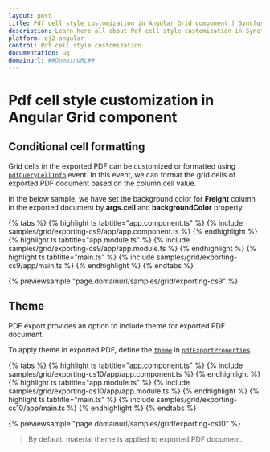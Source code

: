 ```yaml
---
layout: post
title: Pdf cell style customization in Angular Grid component | Syncfusion
description: Learn here all about Pdf cell style customization in Syncfusion Angular Grid component of Syncfusion Essential JS 2 and more.
platform: ej2-angular
control: Pdf cell style customization 
documentation: ug
domainurl: ##DomainURL##
---
```


# Pdf cell style customization in Angular Grid component

## Conditional cell formatting

Grid cells in the exported PDF can be customized or formatted using [`pdfQueryCellInfo`](https://ej2.syncfusion.com/angular/documentation/api/grid/#pdfquerycellinfo) event. In this event, we can format the grid cells of exported PDF document based on the column cell value.

In the below sample, we have set the background color for **Freight** column in the exported document by **args.cell** and **backgroundColor** property.

{% tabs %}
{% highlight ts tabtitle="app.component.ts" %}
{% include samples/grid/exporting-cs9/app/app.component.ts %}
{% endhighlight %}
{% highlight ts tabtitle="app.module.ts" %}
{% include samples/grid/exporting-cs9/app/app.module.ts %}
{% endhighlight %}
{% highlight ts tabtitle="main.ts" %}
{% include samples/grid/exporting-cs9/app/main.ts %}
{% endhighlight %}
{% endtabs %}
  
{% previewsample "page.domainurl/samples/grid/exporting-cs9" %}

## Theme

PDF export provides an option to include theme for exported PDF document.

To apply theme in exported PDF, define the [`theme`](https://ej2.syncfusion.com/angular/documentation/api/grid/pdfExportProperties/#theme) in [`pdfExportProperties`](https://ej2.syncfusion.com/angular/documentation/api/grid/pdfExportProperties/) .

{% tabs %}
{% highlight ts tabtitle="app.component.ts" %}
{% include samples/grid/exporting-cs10/app/app.component.ts %}
{% endhighlight %}
{% highlight ts tabtitle="app.module.ts" %}
{% include samples/grid/exporting-cs10/app/app.module.ts %}
{% endhighlight %}
{% highlight ts tabtitle="main.ts" %}
{% include samples/grid/exporting-cs10/app/main.ts %}
{% endhighlight %}
{% endtabs %}
  
{% previewsample "page.domainurl/samples/grid/exporting-cs10" %}

> By default, material theme is applied to exported PDF document.